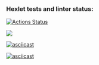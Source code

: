 ### Hexlet tests and linter status:
[![Actions Status](https://github.com/mychachos/frontend-project-44/workflows/hexlet-check/badge.svg)](https://github.com/mychachos/frontend-project-44/actions)

<a href="https://codeclimate.com/github/mychachos/frontend-project-44/maintainability"><img src="https://api.codeclimate.com/v1/badges/7dd3974921021c4a5fee/maintainability" /></a>

[![asciicast](https://asciinema.org/a/577926.svg)](https://asciinema.org/a/577926)

[![asciicast](https://asciinema.org/a/578369.svg)](https://asciinema.org/a/578369)

